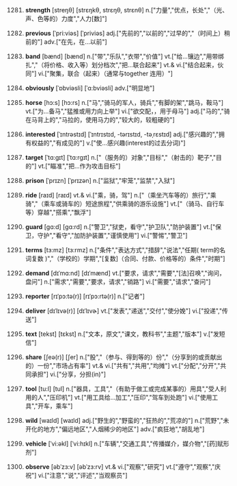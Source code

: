 1281. **strength**
[streŋθ]  [strɛŋkθ, strɛŋθ, strɛnθ]
n.["力量","优点，长处","（光、声、色等的）力度","人力[数]"]  

1282. **previous**
[ˈpri:viəs]  [ˈpriviəs]
adj.["先前的","以前的","过早的","（时间上）稍前的"]  adv.["在先，在…以前"]  

1283. **band**
[bænd]  [bænd]
n.["带","乐队","衣带","价值"]  vt.["给…镶边","用带绑扎","（将价格、收入等）划分档次","把…联合起来"]  vt.& vi.["结合起来，伙同"]  vi.["聚集，联合（起来）（通常与together 连用）"]  

1284. **obviously**
[ˈɒbviəsli]  [ˈɑ:bviəsli]
adv.["明显地"]  

1285. **horse**
[hɔ:s]  [hɔ:rs]
n.["马","骑马的军人，骑兵","有脚的架","跳马，鞍马"]  vt.["为…备马","猛推或用力向上举"]  vi.["欲交配，，用于母马"]  adj.["马的","骑在马背上的","马拉的，使用马力的","较大的，较粗硬的"]  

1286. **interested**
[ˈɪntrəstɪd]  [ˈɪntrɪstɪd, -tərɪstɪd, -təˌrɛstɪd]
adj.["感兴趣的","拥有权益的","有成见的"]  v.["使…感兴趣(interest的过去分词)"]  

1287. **target**
[ˈtɑ:gɪt]  [ˈtɑ:rgɪt]
n.["（服务的）对象","目标","（射击的）靶子","目的"]  vt.["瞄准","把…作为攻击目标"]  

1288. **prison**
[ˈprɪzn]  [ˈprɪzən]
n.["监狱","牢笼","监禁","入狱"]  

1289. **ride**
[raɪd]  [raɪd]
vt.& vi.["乘，骑，驾"]  n.["（乘坐汽车等的）旅行","乘骑","（乘车或骑车的）短途旅程","供乘骑的游乐设施"]  vt.["（骑马、自行车等）穿越","搭乘","飘浮"]  

1290. **guard**
[gɑ:d]  [gɑ:rd]
n.["警卫","狱吏，看守","护卫队","防护装置"]  vt.["保卫，守护","看守","加防护装置","谨慎使用"]  vi.["警惕","警卫"]  

1291. **terms**
[tɜ:mz]  [tɜ:rmz]
n.["条件","表达方式","措辞","说法","任期( term的名词复数 )","（学校的）学期","[复数]（合同、付款、价格等的）条件","时期"]  

1292. **demand**
[dɪˈmɑ:nd]  [dɪˈmænd]
vt.["要求，请求","需要","[法]召唤","询问，盘问"]  n.["需求","需要","要求，请求","销路"]  vi.["需要","请求","查问"]  

1293. **reporter**
[rɪˈpɔ:tə(r)]  [rɪˈpɔ:rtə(r)]
n.["记者"]  

1294. **deliver**
[dɪˈlɪvə(r)]  [dɪˈlɪvɚ]
vt.["发表","递送","交付","使分娩"]  vi.["投递","传送"]  

1295. **text**
[tekst]  [tɛkst]
n.["文本，原文","课文，教科书","主题","版本"]  v.["发短信"]  

1296. **share**
[ʃeə(r)]  [ʃer]
n.["股","（参与、得到等的）份","（分享到的或贡献出的）一份","市场占有率"]  vt.& vi.["共有","共用","均摊"]  vt.["分配","分开","共同承担"]  vi.["分享，分担(in)"]  

1297. **tool**
[tu:l]  [tul]
n.["器具，工具","（有助于做工或完成某事的）用具","受人利用的人","压印机"]  vt.["用工具给…加工","压印","驾车到处跑"]  vi.["使用工具","开车，乘车"]  

1298. **wild**
[waɪld]  [waɪld]
adj.["野生的","野蛮的","狂热的","荒凉的"]  n.["荒野","未开化的地方","偏远地区","人烟稀少的地区"]  adv.["疯狂地","胡乱地"]  

1299. **vehicle**
[ˈvi:əkl]  [ˈvi:hɪkl]
n.["车辆","交通工具","传播媒介，媒介物","[药]赋形剂"]  

1300. **observe**
[əbˈzɜ:v]  [əbˈzɜ:rv]
vt.& vi.["观察","研究"]  vt.["遵守","观察","庆祝"]  vi.["注意","说","评述","当观察员"]  


